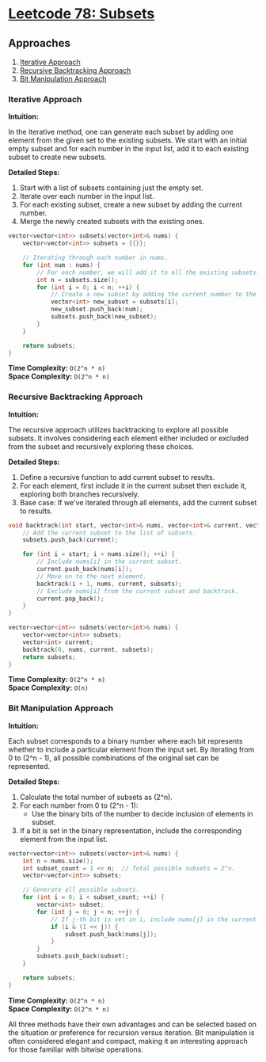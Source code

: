 # [Leetcode 78: Subsets](https://leetcode.com/problems/subsets/)

## Approaches

1. [Iterative Approach](#iterative-approach)
2. [Recursive Backtracking Approach](#recursive-backtracking-approach)
3. [Bit Manipulation Approach](#bit-manipulation-approach)

### Iterative Approach

**Intuition:**

In the iterative method, one can generate each subset by adding one element from the given set to the existing subsets. We start with an initial empty subset and for each number in the input list, add it to each existing subset to create new subsets.

**Detailed Steps:**

1. Start with a list of subsets containing just the empty set.
2. Iterate over each number in the input list.
3. For each existing subset, create a new subset by adding the current number.
4. Merge the newly created subsets with the existing ones.

```cpp
vector<vector<int>> subsets(vector<int>& nums) {
    vector<vector<int>> subsets = {{}};

    // Iterating through each number in nums.
    for (int num : nums) {
        // For each number, we will add it to all the existing subsets.
        int n = subsets.size();
        for (int i = 0; i < n; ++i) {
            // Create a new subset by adding the current number to the existing ones.
            vector<int> new_subset = subsets[i];
            new_subset.push_back(num);
            subsets.push_back(new_subset);
        }
    }

    return subsets;
}
```

**Time Complexity:** `O(2^n * n)`  
**Space Complexity:** `O(2^n * n)`

### Recursive Backtracking Approach

**Intuition:**

The recursive approach utilizes backtracking to explore all possible subsets. It involves considering each element either included or excluded from the subset and recursively exploring these choices.

**Detailed Steps:**

1. Define a recursive function to add current subset to results.
2. For each element, first include it in the current subset then exclude it, exploring both branches recursively.
3. Base case: If we've iterated through all elements, add the current subset to results.

```cpp
void backtrack(int start, vector<int>& nums, vector<int>& current, vector<vector<int>>& subsets) {
    // Add the current subset to the list of subsets.
    subsets.push_back(current);

    for (int i = start; i < nums.size(); ++i) {
        // Include nums[i] in the current subset.
        current.push_back(nums[i]);
        // Move on to the next element.
        backtrack(i + 1, nums, current, subsets);
        // Exclude nums[i] from the current subset and backtrack.
        current.pop_back();
    }
}

vector<vector<int>> subsets(vector<int>& nums) {
    vector<vector<int>> subsets;
    vector<int> current;
    backtrack(0, nums, current, subsets);
    return subsets;
}
```

**Time Complexity:** `O(2^n * n)`  
**Space Complexity:** `O(n)`

### Bit Manipulation Approach

**Intuition:**

Each subset corresponds to a binary number where each bit represents whether to include a particular element from the input set. By iterating from 0 to \(2^n - 1\), all possible combinations of the original set can be represented.

**Detailed Steps:**

1. Calculate the total number of subsets as \(2^n\).
2. For each number from 0 to \(2^n - 1\):
   - Use the binary bits of the number to decide inclusion of elements in subset.
3. If a bit is set in the binary representation, include the corresponding element from the input list.

```cpp
vector<vector<int>> subsets(vector<int>& nums) {
    int n = nums.size();
    int subset_count = 1 << n;  // Total possible subsets = 2^n.
    vector<vector<int>> subsets;

    // Generate all possible subsets.
    for (int i = 0; i < subset_count; ++i) {
        vector<int> subset;
        for (int j = 0; j < n; ++j) {
            // If j-th bit is set in i, include nums[j] in the current subset.
            if (i & (1 << j)) {
                subset.push_back(nums[j]);
            }
        }
        subsets.push_back(subset);
    }

    return subsets;
}
```

**Time Complexity:** `O(2^n * n)`  
**Space Complexity:** `O(2^n * n)` 

All three methods have their own advantages and can be selected based on the situation or preference for recursion versus iteration. Bit manipulation is often considered elegant and compact, making it an interesting approach for those familiar with bitwise operations.

